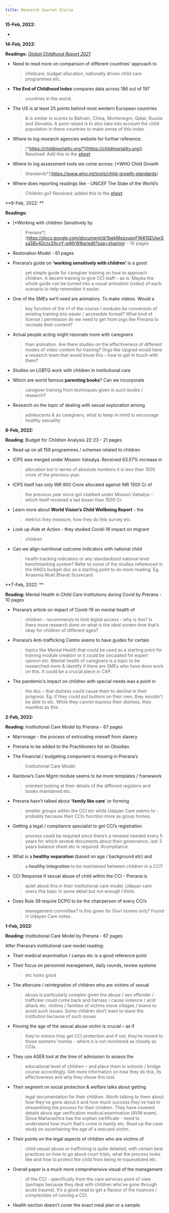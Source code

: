 ```yaml
---
title: Research Journal Gloria
---
```



**15-Feb, 2022:**

-   

**14-Feb, 2022:**

**Readings:** [*Global Childhood Report
2021*](https://www.savethechildren.org/content/dam/usa/reports/advocacy/2021-global-childhood-report.pdf)

-   Need to read more on comparison of different countries’ approach to
    > childcare, budget allocation, nationally driven child care
    > programmes etc.

-   **The End of Childhood Index** compares data across 186 out of 197
    > countries in the world.

-   The US is at least 25 points behind most western European countries
    > & is similar in scores to Bahrain, China, Montenegro, Qatar,
    > Russia and Slovakia. A point raised is to also take into account
    > the child population in these countries to make sense of
    > this index.

-   Where to log research agencies website for further reference:
    > [*https://childmortality.org/*](https://childmortality.org/).
    > Resolved: Add this to the
    > [*sheet*](https://docs.google.com/spreadsheets/d/1GRiS7QFPiak-1Ob3TdobKnaHqgUBb_8B-fErHP1BXUA/edit#gid=1763607082).

-   Where to log assessment tools we come across: [*WHO Child Growth
    > Standards*](https://www.who.int/tools/child-growth-standards)

-   Where does reporting readings like - UNICEF The State of the World’s
    > Children go? Resolved: added this to the
    > [*sheet*](https://docs.google.com/spreadsheets/d/1GRiS7QFPiak-1Ob3TdobKnaHqgUBb_8B-fErHP1BXUA/edit#gid=1763607082).

**9-Feb, 2022: **

**Readings:**

-   [*Working with children Sensitively by
    > Prerana*](https://docs.google.com/document/d/1bekMgzxuqvFW41SEUwrSsa5Bv4Dctx3XcvY-q46rW8w/edit?usp=sharing) -
    > 10 pages

-   Restoration Model - 61 pages

<!-- -->

-   Prerana’s guide on **‘working sensitively with children’** is a good
    > yet simple guide for caregiver training on how to
    > approach children. A decent training to give CCI staff – as is.
    > Maybe the whole guide can be turned into a visual
    > animation (video) of each scenario to help remember it easier.

-   One of the SMEs we’ll need are animators. To make videos. Would a
    > key function of the v1 of the course / modules be conversion of
    > existing training into easier / accessible format? What kind of
    > license / permission do we need to get from orgs like Prerana to
    > recreate their content?

-   Actual people acting might resonate more with caregivers
    > than animation. Are there studies on the effectiveness of
    > different modes of video content for training? Orgs like Upgrad
    > would have a research team that would know this – how to get in
    > touch with them?

-   Studies on LGBTQ work with children in institutional care

-   Which are world famous **parenting books**? Can we incorporate
    > caregiver training from techniques given in such books / research?

-   Research on the topic of dealing with sexual exploration among
    > adolescents & as caregivers, what to keep in mind to encourage
    > healthy sexuality

**8-Feb, 2022:**

**Reading**: Budget for Children Analysis 22-23 - 21 pages

-   Read up on all 159 programmes / schemes related to children

-   ICPS was merged under Mission Vatsalya. Received 63.57% increase in
    > allocation but in terms of absolute numbers it is less than 1500
    > crore of the previous year.

-   ICPS itself has only INR 900 Crore allocated against INR 1500 Cr of
    > the previous year since got clubbed under Mission Vatsalya – which
    > itself received a tad lesser than 1500 Cr.

-   Learn more about **World Vision’s Child Wellbeing Report** - the
    > metrics they measure, how they do this survey etc.

-   Look up Aide et Action - they studied Covid-19 impact on migrant
    > children

-   Can we align nutritional outcome indicators with national child
    > health tracking indicators or any standardized national level
    > benchmarking system? Refer to some of the studies referenced in
    > the HAQ’s budget doc as a starting point to do more reading. Eg.
    > Anaemia Mukt Bharat Scorecard

**7-Feb, 2022: **

**Reading:** Mental Health in Child Care Institutions during Covid by
Prerana - 10 pages

-   Prerana’s article on impact of Covid-19 on mental health of
    > children - recommends to limit digital access - why is this? Is
    > there more research done on what is the ideal screen time that’s
    > okay for children of different ages?

-   Prerana’s Anti-trafficking Centre seems to have guides for certain
    > topics like Mental Health that could be used as a starting point
    > for training module creation or it could be circulated for expert
    > opinion etc. Mental health of caregivers is a topic to be
    > researched more & identify if there are SMEs who have done work
    > on this. It could be a crucial piece in CAP.

-   The pandemic’s impact on children with special needs was a point in
    > the doc – that distress could cause them to decline in
    > their progress. Eg. if they could put buttons on their own, they
    > wouldn’t be able to etc. While they cannot express their distress,
    > they manifest as this.

**2-Feb, 2022:**

**Reading:** Institutional Care Model by Prerana - 67 pages

-   Marronage - the process of extricating oneself from slavery

-   Prerana to be added to the Practitioners list on Obsidian.

-   The Financial / budgeting component is missing in Prerana’s
    > Institutional Care Model.

-   Rainbow’s Care Mgmt module seems to be more templates / framework
    > oriented looking at their details of the different registers and
    > books maintained etc.

-   Prerana hasn’t talked about **‘family like care**’ or forming
    > smaller groups within the CCI etc while Udayan Care seems to -
    > probably because their CCIs function more as group homes.

-   Getting a legal / compliance specialist to get CCI’s registration
    > process could be required since there’s a renewal needed every 5
    > years for which several documents about their governance, last 3
    > years balance sheet etc is required. \#compliance

-   What is a **healthy separation** (based on age / background etc) and
    > a **healthy integration** to be maintained between children in a
    > CCI?

-   CCI Response if sexual abuse of child within the CCI - Prerana is
    > quiet about this in their institutional care model, Udayan care
    > overs this topic in some detail but not enough I think.

-   Does Rule 39 require DCPO to be the chairperson of every CCI’s
    > management committee? Is this given for Govt homes only? Found in
    > Udayan Care notes.

**1-Feb, 2022:**

**Reading:** Institutional Care Model by Prerana - 67 pages

After Prerana’s institutional care model reading:

-   Their medical examination / camps etc is a good reference point

-   Their focus on personnel management, daily rounds, review systems
    > etc looks good

-   The aftercare / reintegration of children who are victims of sexual
    > abuse is particularly complex given the abuse / sex offender /
    > trafficker could come back and harrass / cause violence / acid
    > attack etc. victims / families of victims move villages / towns to
    > avoid such issues. Some children don’t want to leave the
    > institution because of such issues

-   Proving the age of the sexual abuse victim is crucial – as if
    > they’re minors they get CCI protection and if not, they’re moved
    > to those womens’ homes - where it is not monitored as closely
    > as CCIs.

-   They use ASER tool at the time of admission to assess the
    > educational level of children – and place them in schools / bridge
    > course accordingly. Get more information on how they do this, its
    > effectiveness and why they chose this tool.

-   Their segment on social protection & welfare talks about getting
    > legal documentation for their children. Worth talking to them
    > about how they’ve gone about it and how much success they’ve had
    > in streamlining the process for their children. They have covered
    > details about age verification medical examination (AVM exam).
    > Since Maharashtra has the orphan certificate - need to understand
    > how much that’s come in handy etc. Read up the case study on
    > ascertaining the age of a rescued victim.

-   Their points on the legal aspects of children who are victims of
    > child sexual abuse or trafficking is quite detailed, with certain
    > best practices on how to go about court trials, what the process
    > looks like and how to protect the child from being
    > re-traumatized etc.

-   Overall paper is a much more comprehensive visual of the management
    > of the CCI - specifically from the care services point of view
    > (perhaps because they deal with children who’ve gone through
    > acute trauma). It’s a good read to get a flavour of the nuances /
    > complexities of running a CCI.

-   Health section doesn’t cover the exact meal plan or a sample.
